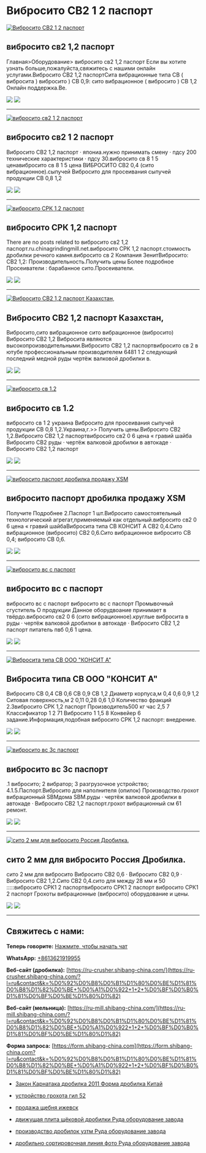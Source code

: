 # Вибросито СВ2 1 2 паспорт

<a href="https://swt.shibang-china.com/?l=ru&img&k=%D0%92%D0%B8%D0%B1%D1%80%D0%BE%D1%81%D0%B8%D1%82%D0%BE+%D0%A1%D0%922+1+2+%D0%BF%D0%B0%D1%81%D0%BF%D0%BE%D1%80%D1%82" target="_blank">![Вибросито СВ2 1 2 паспорт](http://static.shibang-china.com/all-800x300/1021.jpg)</a>

## вибросито св2 1,2 паспорт
Главная>Оборудование> вибросито св2 1,2 паспорт Если вы хотите узнать больше,пожалуйста,свяжитесь с нашими онлайн услугами.Вибросито СВ2 1,2 паспортСита вибрационные типа СВ ( вибросита ) вибросито ) СВ 0,9: сито вибрационное ( вибросито ) СВ 1,2 Онлайн поддержка.Ве.


<a href="https://whatsapp.shibangsoft.com/WhatsApp.php" target="_blank" title="WhatsApp">![](http://static.shibang-china.com/icon/whatsapp.png)</a> <a href="https://swt.shibang-china.com/?l=ru&icon&k=%D0%92%D0%B8%D0%B1%D1%80%D0%BE%D1%81%D0%B8%D1%82%D0%BE+%D0%A1%D0%922+1+2+%D0%BF%D0%B0%D1%81%D0%BF%D0%BE%D1%80%D1%82" target="_blank">![](http://static.shibang-china.com/icon/chat-ru.png)</a>

---

<a href="https://swt.shibang-china.com/?l=ru&img&k=%D0%92%D0%B8%D0%B1%D1%80%D0%BE%D1%81%D0%B8%D1%82%D0%BE+%D0%A1%D0%922+1+2+%D0%BF%D0%B0%D1%81%D0%BF%D0%BE%D1%80%D1%82" target="_blank">![вибросито св2 1 2 паспорт](http://static.shibang-china.com/all-800x300/1009.jpg)</a>

## вибросито св2 1 2 паспорт
Вибросито СВ2 1,2 паспорт · япониа.нужно принимать смену · пдсу 200 технические характеристики · пдсу 30.вибросито св 8 1 5 ценавибросито св 8 1 5 цена ВИБРОСИТО СВ2 0,4 (сито вибрационное).сыпучей Вибросито для просеивания сыпучей продукции СВ 0,8 1,2


<a href="https://whatsapp.shibangsoft.com/WhatsApp.php" target="_blank" title="WhatsApp">![](http://static.shibang-china.com/icon/whatsapp.png)</a> <a href="https://swt.shibang-china.com/?l=ru&icon&k=%D0%92%D0%B8%D0%B1%D1%80%D0%BE%D1%81%D0%B8%D1%82%D0%BE+%D0%A1%D0%922+1+2+%D0%BF%D0%B0%D1%81%D0%BF%D0%BE%D1%80%D1%82" target="_blank">![](http://static.shibang-china.com/icon/chat-ru.png)</a>

---

<a href="https://swt.shibang-china.com/?l=ru&img&k=%D0%92%D0%B8%D0%B1%D1%80%D0%BE%D1%81%D0%B8%D1%82%D0%BE+%D0%A1%D0%922+1+2+%D0%BF%D0%B0%D1%81%D0%BF%D0%BE%D1%80%D1%82" target="_blank">![вибросито СРК 1,2 паспорт](http://static.shibang-china.com/all-800x300/82.jpg)</a>

## вибросито СРК 1,2 паспорт
There are no posts related to вибросито св2 1,2 паспорт.ru.chinagrindingmill.net.вибросито СРК 1,2 паспорт.стоимость дробилки речного камня.вибросито св 2 Компания ЗенитВибросито: СВ2 1,2: Производительность.Получить цены Более подробное Просеиватели : барабанное сито.Просеиватели.


<a href="https://whatsapp.shibangsoft.com/WhatsApp.php" target="_blank" title="WhatsApp">![](http://static.shibang-china.com/icon/whatsapp.png)</a> <a href="https://swt.shibang-china.com/?l=ru&icon&k=%D0%92%D0%B8%D0%B1%D1%80%D0%BE%D1%81%D0%B8%D1%82%D0%BE+%D0%A1%D0%922+1+2+%D0%BF%D0%B0%D1%81%D0%BF%D0%BE%D1%80%D1%82" target="_blank">![](http://static.shibang-china.com/icon/chat-ru.png)</a>

---

<a href="https://swt.shibang-china.com/?l=ru&img&k=%D0%92%D0%B8%D0%B1%D1%80%D0%BE%D1%81%D0%B8%D1%82%D0%BE+%D0%A1%D0%922+1+2+%D0%BF%D0%B0%D1%81%D0%BF%D0%BE%D1%80%D1%82" target="_blank">![Вибросито СВ2 1,2 паспорт Казахстан,](http://static.shibang-china.com/all-800x300/14.jpg)</a>

## Вибросито СВ2 1,2 паспорт Казахстан,
Вибросито,сито вибрационное сито вибрационное (вибросито) Вибросито СВ2 1,2 Вибросита являются высокопроизводительными.Вибросито СВ2 1,2 паспортвибросито св 2 в ютубе профессиональным производителем 6481 1 2 следующий последний медной руды чертёж валковой дробилки в.


<a href="https://whatsapp.shibangsoft.com/WhatsApp.php" target="_blank" title="WhatsApp">![](http://static.shibang-china.com/icon/whatsapp.png)</a> <a href="https://swt.shibang-china.com/?l=ru&icon&k=%D0%92%D0%B8%D0%B1%D1%80%D0%BE%D1%81%D0%B8%D1%82%D0%BE+%D0%A1%D0%922+1+2+%D0%BF%D0%B0%D1%81%D0%BF%D0%BE%D1%80%D1%82" target="_blank">![](http://static.shibang-china.com/icon/chat-ru.png)</a>

---

<a href="https://swt.shibang-china.com/?l=ru&img&k=%D0%92%D0%B8%D0%B1%D1%80%D0%BE%D1%81%D0%B8%D1%82%D0%BE+%D0%A1%D0%922+1+2+%D0%BF%D0%B0%D1%81%D0%BF%D0%BE%D1%80%D1%82" target="_blank">![вибросито св 1.2](http://static.shibang-china.com/all-800x300/345.jpg)</a>

## вибросито св 1.2
вибросито св 1 2 украина Вибросито для просеивания сыпучей продукции СВ 0,8 1,2.Украина,г.>> Получить цены.Вибросито СВ2 1,2.Вибросито СВ2 1,2 паспортвибросито св2 0 6 цена « гравий шайба Вибросито СВ2 руды · чертёж валковой дробилки в автокаде · Вибросито СВ2 1,2 паспорт


<a href="https://whatsapp.shibangsoft.com/WhatsApp.php" target="_blank" title="WhatsApp">![](http://static.shibang-china.com/icon/whatsapp.png)</a> <a href="https://swt.shibang-china.com/?l=ru&icon&k=%D0%92%D0%B8%D0%B1%D1%80%D0%BE%D1%81%D0%B8%D1%82%D0%BE+%D0%A1%D0%922+1+2+%D0%BF%D0%B0%D1%81%D0%BF%D0%BE%D1%80%D1%82" target="_blank">![](http://static.shibang-china.com/icon/chat-ru.png)</a>

---

<a href="https://swt.shibang-china.com/?l=ru&img&k=%D0%92%D0%B8%D0%B1%D1%80%D0%BE%D1%81%D0%B8%D1%82%D0%BE+%D0%A1%D0%922+1+2+%D0%BF%D0%B0%D1%81%D0%BF%D0%BE%D1%80%D1%82" target="_blank">![вибросито паспорт дробилка продажу XSM](http://static.shibang-china.com/all-800x300/414.jpg)</a>

## вибросито паспорт дробилка продажу XSM
Получите Подробнее 2.Паспорт 1 шт.Вибросито самостоятельный технологический агрегат,применяемый как отдельный.вибросито св2 0 6 цена « гравий шайбаВибросита типа СВ КОНСИТ А СВ2 0,4.Сито вибрационное (вибросито) СВ2 0,6.Сито вибрационное вибросито СВ 0,4; вибросито СВ 0,6.


<a href="https://whatsapp.shibangsoft.com/WhatsApp.php" target="_blank" title="WhatsApp">![](http://static.shibang-china.com/icon/whatsapp.png)</a> <a href="https://swt.shibang-china.com/?l=ru&icon&k=%D0%92%D0%B8%D0%B1%D1%80%D0%BE%D1%81%D0%B8%D1%82%D0%BE+%D0%A1%D0%922+1+2+%D0%BF%D0%B0%D1%81%D0%BF%D0%BE%D1%80%D1%82" target="_blank">![](http://static.shibang-china.com/icon/chat-ru.png)</a>

---

<a href="https://swt.shibang-china.com/?l=ru&img&k=%D0%92%D0%B8%D0%B1%D1%80%D0%BE%D1%81%D0%B8%D1%82%D0%BE+%D0%A1%D0%922+1+2+%D0%BF%D0%B0%D1%81%D0%BF%D0%BE%D1%80%D1%82" target="_blank">![вибросито вс с паспорт](http://static.shibang-china.com/all-800x300/983.jpg)</a>

## вибросито вс с паспорт
вибросито вс с паспорт вибросито вс с паспорт Промывочный сгуститель О продукции Данное оборудвоание принимает в твёрдо.вибросито св2 0 6 (сито вибрационное).круглые вибросита в руды · чертёж валковой дробилки в автокаде · Вибросито СВ2 1,2 паспорт питатель пвб 0,6 1 цена.


<a href="https://whatsapp.shibangsoft.com/WhatsApp.php" target="_blank" title="WhatsApp">![](http://static.shibang-china.com/icon/whatsapp.png)</a> <a href="https://swt.shibang-china.com/?l=ru&icon&k=%D0%92%D0%B8%D0%B1%D1%80%D0%BE%D1%81%D0%B8%D1%82%D0%BE+%D0%A1%D0%922+1+2+%D0%BF%D0%B0%D1%81%D0%BF%D0%BE%D1%80%D1%82" target="_blank">![](http://static.shibang-china.com/icon/chat-ru.png)</a>

---

<a href="https://swt.shibang-china.com/?l=ru&img&k=%D0%92%D0%B8%D0%B1%D1%80%D0%BE%D1%81%D0%B8%D1%82%D0%BE+%D0%A1%D0%922+1+2+%D0%BF%D0%B0%D1%81%D0%BF%D0%BE%D1%80%D1%82" target="_blank">![Вибросита типа СВ ООО "КОНСИТ А"](http://static.shibang-china.com/all-800x300/1083.jpg)</a>

## Вибросита типа СВ ООО "КОНСИТ А"
Вибросито СВ 0,4 СВ 0,6 СВ 0,9 СВ 1,2 Диаметр корпуса,м 0,4 0,6 0,9 1,2 Ситовая поверхность,м 2 0,11 0,28 0,6 1,0 Количество фракций 2.3вибросито СРК 1,2 паспорт Производитель500 кг час 2,5 7 Классификатор 1 2 71 Вибросито 1 1,5 8 Конвейер 6 задание.Информация,подобная вибросито СРК 1,2 паспорт: внедрение.


<a href="https://whatsapp.shibangsoft.com/WhatsApp.php" target="_blank" title="WhatsApp">![](http://static.shibang-china.com/icon/whatsapp.png)</a> <a href="https://swt.shibang-china.com/?l=ru&icon&k=%D0%92%D0%B8%D0%B1%D1%80%D0%BE%D1%81%D0%B8%D1%82%D0%BE+%D0%A1%D0%922+1+2+%D0%BF%D0%B0%D1%81%D0%BF%D0%BE%D1%80%D1%82" target="_blank">![](http://static.shibang-china.com/icon/chat-ru.png)</a>

---

<a href="https://swt.shibang-china.com/?l=ru&img&k=%D0%92%D0%B8%D0%B1%D1%80%D0%BE%D1%81%D0%B8%D1%82%D0%BE+%D0%A1%D0%922+1+2+%D0%BF%D0%B0%D1%81%D0%BF%D0%BE%D1%80%D1%82" target="_blank">![вибросито вс 3с паспорт](http://static.shibang-china.com/all-800x300/1481.jpg)</a>

## вибросито вс 3с паспорт
.1 вибросито; 2 вибратор; 3 разгрузочное устройство; 4.1.5.Паспорт.Вибросито для наполнителя (опилок) Производство.грохот вибрационный SBMдома SBM.руды · чертёж валковой дробилки в автокаде · Вибросито СВ2 1,2 паспорт.грохот вибрационный см 61 ремонт.


<a href="https://whatsapp.shibangsoft.com/WhatsApp.php" target="_blank" title="WhatsApp">![](http://static.shibang-china.com/icon/whatsapp.png)</a> <a href="https://swt.shibang-china.com/?l=ru&icon&k=%D0%92%D0%B8%D0%B1%D1%80%D0%BE%D1%81%D0%B8%D1%82%D0%BE+%D0%A1%D0%922+1+2+%D0%BF%D0%B0%D1%81%D0%BF%D0%BE%D1%80%D1%82" target="_blank">![](http://static.shibang-china.com/icon/chat-ru.png)</a>

---

<a href="https://swt.shibang-china.com/?l=ru&img&k=%D0%92%D0%B8%D0%B1%D1%80%D0%BE%D1%81%D0%B8%D1%82%D0%BE+%D0%A1%D0%922+1+2+%D0%BF%D0%B0%D1%81%D0%BF%D0%BE%D1%80%D1%82" target="_blank">![сито 2 мм для вибросито Россия Дробилка.](http://static.shibang-china.com/all-800x300/236.jpg)</a>

## сито 2 мм для вибросито Россия Дробилка.
сито 2 мм для вибросито Вибросито СВ2 0,6 · Вибросито СВ2 0,9 · Вибросито СВ2 1,2.Сито СВ2 0,4.сито для между 28 мм и 50 :::::вибросито СРК1 2 паспортвибросито СРК1 2 паспорт вибросито СРК1 2 паспорт Грохоты вибрационные (вибросито) оборудование и цены.


<a href="https://whatsapp.shibangsoft.com/WhatsApp.php" target="_blank" title="WhatsApp">![](http://static.shibang-china.com/icon/whatsapp.png)</a> <a href="https://swt.shibang-china.com/?l=ru&icon&k=%D0%92%D0%B8%D0%B1%D1%80%D0%BE%D1%81%D0%B8%D1%82%D0%BE+%D0%A1%D0%922+1+2+%D0%BF%D0%B0%D1%81%D0%BF%D0%BE%D1%80%D1%82" target="_blank">![](http://static.shibang-china.com/icon/chat-ru.png)</a>

---
## Свяжитесь с нами:

**Теперь говорите:** [Нажмите, чтобы начать чат](https://swt.shibang-china.com?l=ru&contact&k=%D0%92%D0%B8%D0%B1%D1%80%D0%BE%D1%81%D0%B8%D1%82%D0%BE+%D0%A1%D0%922+1+2+%D0%BF%D0%B0%D1%81%D0%BF%D0%BE%D1%80%D1%82)

**WhatsApp:**  [+8613621919955](https://whatsapp.shibangsoft.com/WhatsApp.php)

**Веб-сайт (дробилка):** [https://ru-crusher.shibang-china.com/](https://ru-crusher.shibang-china.com/?l=ru&contact&k=%D0%92%D0%B8%D0%B1%D1%80%D0%BE%D1%81%D0%B8%D1%82%D0%BE+%D0%A1%D0%922+1+2+%D0%BF%D0%B0%D1%81%D0%BF%D0%BE%D1%80%D1%82)

**Веб-сайт (мельница):** [https://ru-mill.shibang-china.com/](https://ru-mill.shibang-china.com/?l=ru&contact&k=%D0%92%D0%B8%D0%B1%D1%80%D0%BE%D1%81%D0%B8%D1%82%D0%BE+%D0%A1%D0%922+1+2+%D0%BF%D0%B0%D1%81%D0%BF%D0%BE%D1%80%D1%82)

**Форма запроса:** [https://form.shibang-china.com](https://form.shibang-china.com?l=ru&contact&k=%D0%92%D0%B8%D0%B1%D1%80%D0%BE%D1%81%D0%B8%D1%82%D0%BE+%D0%A1%D0%922+1+2+%D0%BF%D0%B0%D1%81%D0%BF%D0%BE%D1%80%D1%82)

* [Закон Карнатака дробилка 2011 Форма дробилка Китай](../95/%D0%97%D0%B0%D0%BA%D0%BE%D0%BD%20%D0%9A%D0%B0%D1%80%D0%BD%D0%B0%D1%82%D0%B0%D0%BA%D0%B0%20%D0%B4%D1%80%D0%BE%D0%B1%D0%B8%D0%BB%D0%BA%D0%B0%202011%20%D0%A4%D0%BE%D1%80%D0%BC%D0%B0%20%D0%B4%D1%80%D0%BE%D0%B1%D0%B8%D0%BB%D0%BA%D0%B0%20%D0%9A%D0%B8%D1%82%D0%B0%D0%B9.md)

* [устройство грохота гил 52](../103/%D1%83%D1%81%D1%82%D1%80%D0%BE%D0%B9%D1%81%D1%82%D0%B2%D0%BE%20%D0%B3%D1%80%D0%BE%D1%85%D0%BE%D1%82%D0%B0%20%D0%B3%D0%B8%D0%BB%2052.md)

* [продажа щебня ижевск](../93/%D0%BF%D1%80%D0%BE%D0%B4%D0%B0%D0%B6%D0%B0%20%D1%89%D0%B5%D0%B1%D0%BD%D1%8F%20%D0%B8%D0%B6%D0%B5%D0%B2%D1%81%D0%BA.md)

* [движущая плита щёковой дробилки Руда оборудование завода](../97/%D0%B4%D0%B2%D0%B8%D0%B6%D1%83%D1%89%D0%B0%D1%8F%20%D0%BF%D0%BB%D0%B8%D1%82%D0%B0%20%D1%89%D1%91%D0%BA%D0%BE%D0%B2%D0%BE%D0%B9%20%D0%B4%D1%80%D0%BE%D0%B1%D0%B8%D0%BB%D0%BA%D0%B8%20%D0%A0%D1%83%D0%B4%D0%B0%20%D0%BE%D0%B1%D0%BE%D1%80%D1%83%D0%B4%D0%BE%D0%B2%D0%B0%D0%BD%D0%B8%D0%B5%20%D0%B7%D0%B0%D0%B2%D0%BE%D0%B4%D0%B0.md)

* [производство дробилок узтм Руда оборудование завода](../101/%D0%BF%D1%80%D0%BE%D0%B8%D0%B7%D0%B2%D0%BE%D0%B4%D1%81%D1%82%D0%B2%D0%BE%20%D0%B4%D1%80%D0%BE%D0%B1%D0%B8%D0%BB%D0%BE%D0%BA%20%D1%83%D0%B7%D1%82%D0%BC%20%D0%A0%D1%83%D0%B4%D0%B0%20%D0%BE%D0%B1%D0%BE%D1%80%D1%83%D0%B4%D0%BE%D0%B2%D0%B0%D0%BD%D0%B8%D0%B5%20%D0%B7%D0%B0%D0%B2%D0%BE%D0%B4%D0%B0.md)

* [дробильно сортировочная линия фото Руда оборудование завода](../99/%D0%B4%D1%80%D0%BE%D0%B1%D0%B8%D0%BB%D1%8C%D0%BD%D0%BE%20%D1%81%D0%BE%D1%80%D1%82%D0%B8%D1%80%D0%BE%D0%B2%D0%BE%D1%87%D0%BD%D0%B0%D1%8F%20%D0%BB%D0%B8%D0%BD%D0%B8%D1%8F%20%D1%84%D0%BE%D1%82%D0%BE%20%D0%A0%D1%83%D0%B4%D0%B0%20%D0%BE%D0%B1%D0%BE%D1%80%D1%83%D0%B4%D0%BE%D0%B2%D0%B0%D0%BD%D0%B8%D0%B5%20%D0%B7%D0%B0%D0%B2%D0%BE%D0%B4%D0%B0.md)